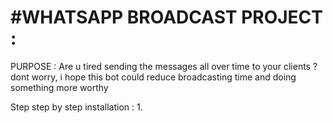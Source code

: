 # #WHATSAPP BROADCAST PROJECT : 

PURPOSE : Are u tired sending the messages all over time to your clients ? dont worry, i hope this bot could reduce broadcasting time and doing something more worthy 

Step step by step installation : 
1. 

